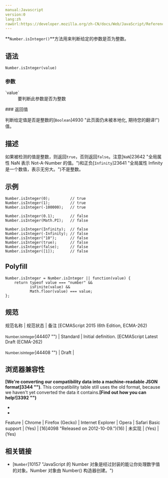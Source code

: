 ```yaml
---
manual:Javascript
version:0
lang:zh
rawUrl:https://developer.mozilla.org/zh-CN/docs/Web/JavaScript/Reference/Global_Objects/Number/isInteger
---
```






**`Number.isInteger()`**方法用来判断给定的参数是否为整数。


## 语法<a name="Syntax"></a>

```
Number.isInteger(value)
```

### 参数<a name="Parameters"></a>
<dl><dt id=''>`value`</dt><dd>要判断此参数是否为整数</dd></dl>
### 返回值<a name="返回值"></a>


判断给定值是否是整数的[`Boolean`]4930 "此页面仍未被本地化, 期待您的翻译!")值。


## 描述<a name="Description"></a>


如果被检测的值是整数，则返回`true`，否则返回`false`。注意[`NaN`]23642 "全局属性 NaN 表示 Not-A-Number 的值。")和正负[`Infinity`]23641 "全局属性 Infinity 是一个数值，表示无穷大。")不是整数。


## 示例<a name="Example"></a>

```
Number.isInteger(0);         // true
Number.isInteger(1);         // true
Number.isInteger(-100000);   // true

Number.isInteger(0.1);       // false
Number.isInteger(Math.PI);   // false

Number.isInteger(Infinity);  // false
Number.isInteger(-Infinity); // false
Number.isInteger("10");      // false
Number.isInteger(true);      // false
Number.isInteger(false);     // false
Number.isInteger([1]);       // false
```

## Polyfill<a name="Polyfill"></a>

```
Number.isInteger = Number.isInteger || function(value) {
    return typeof value === "number" && 
           isFinite(value) && 
           Math.floor(value) === value;
};
```

## 规范<a name="规范"></a>

规范名称 | 规范状态 | 备注 
[ECMAScript 2015 (6th Edition, ECMA-262)<br></br><small>Number.isInteger</small>]44407 "") | Standard | Initial definition. 
[ECMAScript Latest Draft (ECMA-262)<br></br><small>Number.isInteger</small>]44408 "") | Draft |  


## 浏览器兼容性<a name="Browser_compatibility"></a>


**[We&#39;re converting our compatibility data into a machine-readable JSON format]3344 "")**. This compatibility table still uses the old format, because we haven&#39;t yet converted the data it contains.**[Find out how you can help!]3392 "")**


* 
* 

Feature | Chrome | Firefox (Gecko) | Internet Explorer | Opera | Safari 
Basic support | (Yes) | [16]4098 "Released on 2012-10-09.")(16) | 未实现 | (Yes) | (Yes) 





## 相关链接<a name="See_also"></a>

* [`Number`]10157 "JavaScript 的 Number 对象是经过封装的能让你处理数字值的对象。Number 对象由 Number() 构造器创建。")



